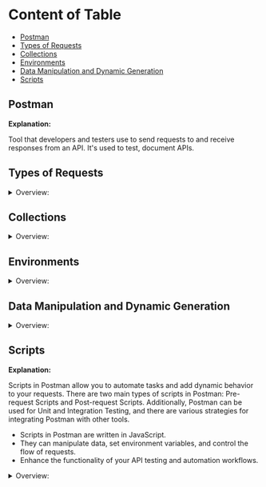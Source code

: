 <!-- markdownlint-disable MD033 -->
# Content of Table

- [Postman](#postman)
- [Types of Requests](#types-of-requests)
- [Collections](#collections)
- [Environments](#environments)
- [Data Manipulation and Dynamic Generation](#data-manipulation-and-dynamic-generation)
- [Scripts](#scripts)

## Postman

**Explanation:**

Tool that developers and testers use to send requests to and receive responses from an API. It's used to test, document APIs.

## Types of Requests

<details>
    <summary>Overview:</summary>

1. **HTTP Requests:** Postman can send various types of HTTP requests like `GET`, `POST`, `DELETE`, `PUT`, `PATCH`, `HEAD`, `OPTIONS`. Each request can have multiple `parameters`, `headers`, `body` content.

    <details>
       <summary>Syntax:</summary>

    - *Example of URL:*

    ```text
    {protocol}://{domain/IP}:{port}/{resource}/{subresource}/{path_variable}?{query_key}={value}&{another_key}={value}
    ```

    - *Example of Request:*

    ```js
    POST /users HTTP/1.1
    Host: jsonplaceholder.typicode.com
    Content-Type: application/json

    {
    "name": "Vardenis",
    "username": "Pavardenis",
    "email": "Vardenis.Pavardenis@example.com"
    }
    ```

    - *Example of Response:*

    ```json
    {
        "id": 11,
        "name": "Vardenis",
        "username": "Pavardenis",
        "email": "Vardenis.Pavardenis@example.com"
    }
    ```

    </details>

    <details>
       <summary>Examples:</summary>

    **HTTP requests vs DB requests:**

    ![alt text](./images/methods.png)

    **Example of request responses creation:**

    1. Create New Request (`GET`, `POST`, `PUT`, `PATCH`, `DELETE`)
    2. Set Up the Request:
        - Type: `GET`
        - URL: `https://jsonplaceholder.typicode.com/users/1`
    3. Send the Request:
        - Click "Send".
    4. Save the Response Example:
        - Click "Save Response".
        - Nameing can be "Get User Response" or 200 OK or other status code.

    **Path Variables:**

    ![alt text](./images/pathVariable.png)

    **Query Params:**

    ![alt text](./images/queryParams.png)

    **Body:**

    ![alt text](./images/body.png)

    **Header:**

    ![alt text](./images/header.png)

    </details>

2. **WebSocket Requests:** Establish a persistent, **full-duplex - No polling is required server and client can send information with minimum overhead(delay)** communication channel between the client and server. Useful for real-time applications like chat, live updates, and gaming.

3. **Socket.IO Requests:** A library that enables real-time, bidirectional, and event-based communication between web clients and servers. It abstracts WebSocket and provides additional features like automatic reconnection and broadcasting.

4. **GraphQL Requests:** A query language for APIs that allows clients to request exactly the data they need.

</details>

## Collections

<details>
    <summary>Overview:</summary>

1. **Collections:** A collection allows you to group individual requests together. These collections can be run together as a series of requests, in a specified sequence.
    - **Folders:** Folders within a collection allow you to organize your requests.

</details>

## Environments

<details>
    <summary>Overview:</summary>

1. **Environments:** Environments in Postman are key-value pairs of variables. These variables can be used in request URLs, headers, body data, and test scripts. Environments can be `Global`, `Local`, or specific to a `Collection`.

2. **Types of Environments:**
    - **Global Environment:** Variables that are accessible across all collections and requests.
    - **Local Environment:** Variables that are specific to a single request or collection.
    - **Collection-Specific Environment:** Variables that are specific to a particular collection.

</details>

## Data Manipulation and Dynamic Generation

<details>
    <summary>Overview:</summary>

1. **Generating Data Dynamically:**

    **Explanation:**

    You can also use pre-request scripts to generate built-in dynamic variables to generate random data for your requests.

    <details>
       <summary>Syntax:</summary>

    ```json
    {
        "random": "{{$randomSomething}}"
    }
    ```

    </details>

    <details>
       <summary>Examples:</summary>

    ```json
    {
      "id": "{{$randomInt}}",
      "name": "{{$randomFullName}}",
      "email": "{{$randomEmail}}",
      "address": "{{$randomStreetAddress}}",
      "city": "{{$randomCity}}",
      "country": "{{$randomCountry}}"
    }
    ```

    </details>

2. **set(), get(), unset() methods:**

    **Explanation:**

    These are specific methods provided by Postman that allow you to manipulate scope variables. They are often used within pre-request scripts and tests, and can be used in conjunction with dynamically generated data.

    <details>
       <summary>Syntax:</summary>

    ```js
    // Set a variable in the Environment, Global, Collection scopes in Pre-request Script and sometimes in Post-response 
    pm.[SCOPE].set("variable_key", variable_value);

    // Get the variable from the Environment, Global, Collection scopes in Test Script (Post-response)
    let value = pm.[SCOPE].get("variable_key");

    // Delete variable from Environment, Global, Collection scopes in Test Script (Post-response)
    pm.[SCOPE].unset("variable_key");
    ```

    </details>

    <details>
       <summary>Examples:</summary>

    ```js
        // Parse the response body
        let response = pm.response.json();

        // Extract the id from the response
        let id = response.id;

        // Set a variable in the environment scope
        pm.environment.set("userId", id);

        // Get the variable from the environment scope
        let userId = pm.environment.get("userId");

        // Unset the variable from the environment scope 
        pm.environment.unset("userId");
    ```

    </details>

</details>

## Scripts

**Explanation:**

Scripts in Postman allow you to automate tasks and add dynamic behavior to your requests. There are two main types of scripts in Postman: Pre-request Scripts and Post-request Scripts. Additionally, Postman can be used for Unit and Integration Testing, and there are various strategies for integrating Postman with other tools.

- Scripts in Postman are written in JavaScript.
- They can manipulate data, set environment variables, and control the flow of requests.
- Enhance the functionality of your API testing and automation workflows.

<details>
  <summary>Overview:</summary>

1. **Pre-request Scripts:**

    **Explanation:**

    <details>
       <summary>Overview:</summary>

    - Pre-request scripts are executed before the request is sent.

    - They can be used to set or modify environment variables.

    - Useful for generating dynamic data or performing setup tasks.

    - Methods used: `pm.environment.set()`, `pm.environment.get()`, `pm.environment.unset()`

    </details>

    <details>
       <summary>Syntax:</summary>

    ```js
    // Set a variable in the Environment, Global, Collection scopes in Pre-request Script and sometimes in Post-response 
    pm.[SCOPE].set("variable_key", variable_value);

    // Get the variable from the Environment, Global, Collection scopes in Test Script (Post-response)
    let value = pm.[SCOPE].get("variable_key");

    // Delete variable from Environment, Global, Collection scopes in Test Script (Post-response)
    pm.[SCOPE].unset("variable_key");
    ```

    </details>

    <details>
       <summary>Examples:</summary>

    ```js
    // Set a default password
    pm.environment.set("password", "P@ssw0rd");

    let username = 'User' + Math.random().toString(36).substring(2, 15);
    pm.environment.set("username", username);

    let email = username + '@example.com';
    pm.environment.set("email", email);

    let phoneNumber = '555' + Math.floor(Math.random() * 1000000).toString().padStart(6, '0');
    pm.environment.set("phoneNumber", phoneNumber);

    let start = new Date(1970, 0, 1);
    let end = new Date(2000, 0, 1);
    let dateOfBirth = new Date(start.getTime() + Math.random() * (end.getTime() - start.getTime()));
    pm.environment.set("dateOfBirth", dateOfBirth.toISOString().split('T')[0]); // format as YYYY-MM-DD

    let cities = ['Alytus', 'Klaipėda', 'Trakai', 'Mažeikiai', 'Prienai'];
    let city = cities[Math.floor(Math.random() * cities.length)];
    pm.environment.set("city", city);
    ```

    </details>

2. **Post-request Scripts:**

    **Explanation:**

    <details>
       <summary>Overview:</summary>

    - Post-request scripts are executed after the request is sent and a response is received.

    - They can be used to validate the response and extract data.

    - Useful for performing cleanup or follow-up actions.

    </details>

    <details>
       <summary>Syntax:</summary>

    ```js
    pm.test("Description of The Test", function () {
        // function body
        // What kind of functionallity will do this function
    
        // Set a variable in the environment
        pm.environment.set("variable_key", "variable_value");

        // Get the variable from the environment
        var value = pm.environment.get("variable_key");

        // Unset (delete) the variable from the environment
        pm.environment.unset("variable_key");

        // Extracting a value from the response
        var jsonData = pm.response.json();
        pm.environment.set("responseValue", jsonData.key);

    })
    ```

    </details>

3. **Chainable methods**

    **Explanation:**

    Chainable methods in Postman allow you to perform multiple actions in a single statement, making your tests more readable and expressive.

    <details>
       <summary>Overview:</summary>

    - Chainable methods allow you to link multiple actions together.

    - They improve the readability and maintainability of your scripts.

    - Commonly used in assertions and request modifications.

    </details>

    <details>
       <summary>Syntax:</summary>

    1. **Postman's chaining methods**

        ```js

        pm.test("Response is valid", function () {
            pm.response.to.have.status(200)
                .and.to.be.json
                .and.to.have.header("Content-Type", "application/json");
        });

        pm.test("Status code is OK", function () {
            pm.response.to.have.status("OK");
        });

        pm.test("Status is Success", function () {
            pm.response.to.have.jsonBody("status", "Success");
        });

        pm.test("Result message appears", function () {
            pm.response.to.have.jsonBody("result", "User authorized successfully.");
        });

        ```

    </details>

    <details>
       <summary>Examples:</summary>

    ```js
    pm.test("Response contains expected properties", function () {
        pm.response.to.have.jsonBody("status", "Success")
            .and.to.have.jsonBody("result", "User authorized successfully.")
            .and.to.have.jsonBody("user.id");
    });

    ```

    </details>

4. **Assertion methods**

    **Explanation:**

    Assertion methods in Postman are used to validate the response of an API request. They help ensure that the API behaves as expected. You can use both expect syntax from the Chai assertion library and Postman's chaining methods for assertions.

    <details>
       <summary>Overview:</summary>

    - Assertion methods are used to validate API responses.

    - They help ensure that the API behaves as expected.

    - Common assertions include checking status codes, response times, and response bodies.

    </details>

    <details>
       <summary>Syntax:</summary>

    ```js
    // Asserts that the target is equal to value.
    expect(foo).to.equal('bar');

    // Asserts that the target is deeply equal to value.
    expect(foo).to.eql({ bar: 'baz' });

    // Asserts that the target is neither null nor undefined.
    expect(foo).to.exist;

    // Asserts that the target is strictly (===) equal to true.
    expect(foo).to.be.true;

    // Asserts that the target is strictly (===) equal to false.
    expect(foo).to.be.false;

    // Asserts that the target is greater than value.
    expect(foo).to.be.above(10);

    // Asserts that the target is less than value.
    expect(foo).to.be.below(20);

    // Asserts that the target has a property 'bar'
    expect(foo).to.have.property('bar');

    // Asserts that the target's length is 3
    expect(foo).to.have.lengthOf(3);

    // Asserts that the target is not equal to value
    expect(foo).to.not.equal('bar');

    // Asserts that the target is not deeply equal to value
    expect(foo).to.not.eql({ bar: 'baz' });
    ```

    </details>

    <details>
       <summary>Examples:</summary>

    ```js
    pm.test("Status code is OK", function () {
        pm.expect(pm.response.status).to.eql("OK");
    });

    pm.test("Status is Success", function () {
        pm.expect(pm.response.json().status).to.eql("Success");
    });

    pm.test("Result message appears", function () {
        pm.expect(pm.response.json().result).to.eql("User authorized successfully.");
    });
    ```

    </details>

5. **Unit and Integration Testing**

    **Explanation:**

    Unit tests focus on individual endpoints, while integration tests verify the interactions between multiple endpoints.

    <details>
       <summary>Overview:</summary>

    - Unit tests validate the functionality of a single endpoint.

    - Integration tests validate the interactions between multiple endpoints.

    - Ensures endpoints behave as expected and work together correctly.

    </details>

    <details>
       <summary>Examples:</summary>

    1. **Unit test:**

        ```js

        pm.test("Unit Test - Response contains user ID", function () {
            var jsonData = pm.response.json();
            pm.expect(jsonData).to.have.property("id");
        });

        ```

    2. **Integration test**

        ```js

       pm.test("Integration Test - Check user creation and retrieval", function () {
           var jsonData = pm.response.json();
           pm.environment.set("userId", jsonData.id);

           pm.sendRequest({
               url: pm.environment.get("baseUrl") + "/users/" + pm.environment.get("userId"),
               method: 'GET'
           }, function (err, res) {
               pm.test("User retrieval status code is 200", function () {
                   pm.expect(res.status).to.eql(200);
               });
           });
       });

        ```

    </details>
